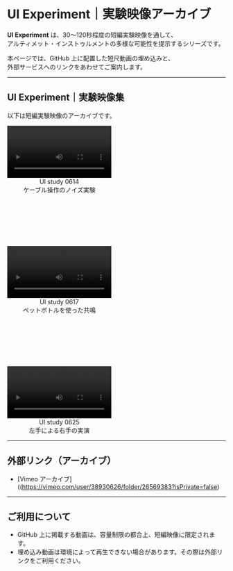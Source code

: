# UI Experiment｜実験映像アーカイブ

**UI Experiment** は、30〜120秒程度の短編実験映像を通して、  
アルティメット・インストゥルメントの多様な可能性を提示するシリーズです。  

本ページでは、GitHub 上に配置した短尺動画の埋め込みと、  
外部サービスへのリンクをあわせてご案内します。

---

## UI Experiment｜実験映像集

以下は短編実験映像のアーカイブです。  

<div style="display:flex; gap:120px; flex-wrap:wrap;">
  <div style="text-align:center;">
    <video controls width="240">
      <source src="ul_experiment_0614.mp4" type="video/mp4">
    </video>
    <div>UI study 0614 <br> ケーブル操作のノイズ実験</div>
  </div>
  <div style="text-align:center;">
    <video controls width="240">
      <source src="ul_experiment_0617.mp4" type="video/mp4">
    </video>
    <div>UI study 0617 <br> ペットボトルを使った共鳴</div>
  </div>
  <div style="text-align:center;">
    <video controls width="240">
      <source src="ul_experiment_0625.mp4" type="video/mp4">
    </video>
    <div>UI study 0625 <br> 左手による右手の実演</div>
  </div>
</div>

---

## 外部リンク（アーカイブ）

- [Vimeo アーカイブ]((https://vimeo.com/user/38930626/folder/26569383?isPrivate=false)  

---

## ご利用について
- GitHub 上に掲載する動画は、容量制限の都合上、短編映像に限定されます。  
- 埋め込み動画は環境によって再生できない場合があります。その際は外部リンクをご利用ください。  
